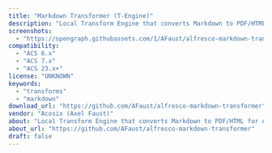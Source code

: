 ```yaml
---
title: "Markdown Transformer (T-Engine)"
description: "Local Transform Engine that converts Markdown to PDF/HTML for Alfresco."
screenshots:
  - "https://opengraph.githubassets.com/1/AFaust/alfresco-markdown-transformer"
compatibility:
  - "ACS 6.x"
  - "ACS 7.x"
  - "ACS 23.x+"
license: "UNKNOWN"
keywords:
  - "transforms"
  - "markdown"
download_url: "https://github.com/AFaust/alfresco-markdown-transformer"
vendor: "Acosix (Axel Faust)"
about: "Local Transform Engine that converts Markdown to PDF/HTML for Alfresco."
about_url: "https://github.com/AFaust/alfresco-markdown-transformer"
draft: false
---
```

